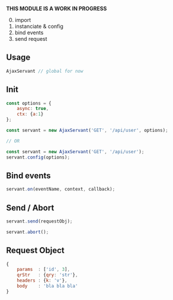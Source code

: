 **THIS MODULE IS A WORK IN PROGRESS**


0. import
1. instanciate & config
2. bind events
3. send request


Usage
-----
```js
AjaxServant // global for now
```



Init
----
```js
const options = {
	async: true,
	ctx: {a:1}
};

const servant = new AjaxServant('GET', '/api/user', options);

// OR

const servant = new AjaxServant('GET', '/api/user');
servant.config(options);
```



Bind events
-----------
```js
servant.on(eventName, context, callback);
```



Send / Abort
------------
```js
servant.send(requestObj);

servant.abort();
```



Request Object
--------------
```js
{
	params  : ['id', 3],
	qrStr   : {qry: 'str'},
	headers : {k: 'v'},
	body    : 'bla bla bla'
}
```



